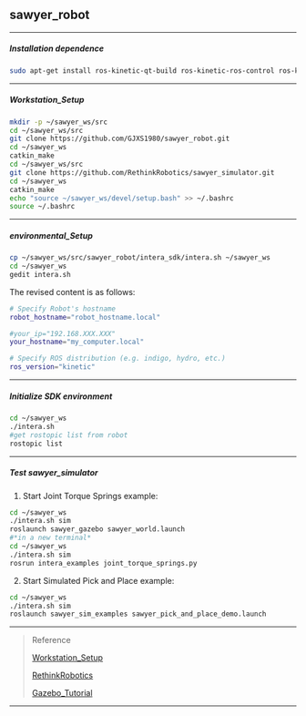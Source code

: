 ## sawyer_robot
*******************************
##### Installation dependence
```bash
sudo apt-get install ros-kinetic-qt-build ros-kinetic-ros-control ros-kinetic-control-toolbox ros-kinetic-realtime-tools ros-kinetic-ros-controllers ros-kinetic-xacro ros-kinetic-tf-conversions ros-kinetic-kdl-parser
```

*******************************
##### Workstation_Setup
```bash
mkdir -p ~/sawyer_ws/src
cd ~/sawyer_ws/src
git clone https://github.com/GJXS1980/sawyer_robot.git
cd ~/sawyer_ws
catkin_make
cd ~/sawyer_ws/src
git clone https://github.com/RethinkRobotics/sawyer_simulator.git
cd ~/sawyer_ws
catkin_make
echo "source ~/sawyer_ws/devel/setup.bash" >> ~/.bashrc
source ~/.bashrc
```

*******************************
##### environmental_Setup
```bash
cp ~/sawyer_ws/src/sawyer_robot/intera_sdk/intera.sh ~/sawyer_ws
cd ~/sawyer_ws
gedit intera.sh
```
The revised content is as follows:
```bash
# Specify Robot's hostname
robot_hostname="robot_hostname.local"

#your_ip="192.168.XXX.XXX"
your_hostname="my_computer.local"

# Specify ROS distribution (e.g. indigo, hydro, etc.)
ros_version="kinetic"
```

*******************************
##### Initialize SDK environment
```bash
cd ~/sawyer_ws
./intera.sh
#get rostopic list from robot
rostopic list
```

*******************************
##### Test sawyer_simulator
1. Start Joint Torque Springs example:
```bash
cd ~/sawyer_ws
./intera.sh sim
roslaunch sawyer_gazebo sawyer_world.launch
#*in a new terminal*
cd ~/sawyer_ws
./intera.sh sim
rosrun intera_examples joint_torque_springs.py
```
2. Start Simulated Pick and Place example:
```bash
cd ~/sawyer_ws
./intera.sh sim
roslaunch sawyer_sim_examples sawyer_pick_and_place_demo.launch
```

****************************************
>Reference
>
>[Workstation_Setup](http://sdk.rethinkrobotics.com/intera/Workstation_Setup)
>
>[RethinkRobotics](https://github.com/RethinkRobotics)
>
>[Gazebo_Tutorial](http://sdk.rethinkrobotics.com/intera/Gazebo_Tutorial)

****************************************







